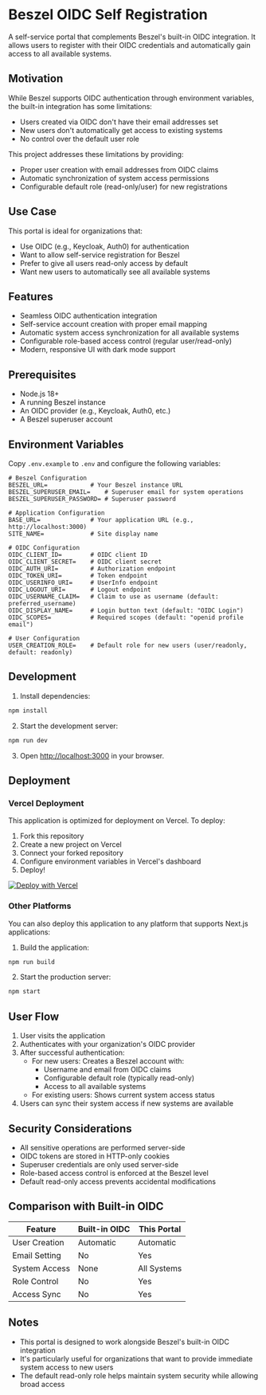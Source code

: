 # Beszel OIDC Self Registration

A self-service portal that complements Beszel's built-in OIDC integration. It allows users to register with their OIDC credentials and automatically gain access to all available systems.

## Motivation

While Beszel supports OIDC authentication through environment variables, the built-in integration has some limitations:
- Users created via OIDC don't have their email addresses set
- New users don't automatically get access to existing systems
- No control over the default user role

This project addresses these limitations by providing:
- Proper user creation with email addresses from OIDC claims
- Automatic synchronization of system access permissions
- Configurable default role (read-only/user) for new registrations

## Use Case

This portal is ideal for organizations that:
- Use OIDC (e.g., Keycloak, Auth0) for authentication
- Want to allow self-service registration for Beszel
- Prefer to give all users read-only access by default
- Want new users to automatically see all available systems

## Features

- Seamless OIDC authentication integration
- Self-service account creation with proper email mapping
- Automatic system access synchronization for all available systems
- Configurable role-based access control (regular user/read-only)
- Modern, responsive UI with dark mode support

## Prerequisites

- Node.js 18+
- A running Beszel instance
- An OIDC provider (e.g., Keycloak, Auth0, etc.)
- A Beszel superuser account

## Environment Variables

Copy `.env.example` to `.env` and configure the following variables:

```env
# Beszel Configuration
BESZEL_URL=            # Your Beszel instance URL
BESZEL_SUPERUSER_EMAIL=    # Superuser email for system operations
BESZEL_SUPERUSER_PASSWORD= # Superuser password

# Application Configuration
BASE_URL=              # Your application URL (e.g., http://localhost:3000)
SITE_NAME=             # Site display name

# OIDC Configuration
OIDC_CLIENT_ID=        # OIDC client ID
OIDC_CLIENT_SECRET=    # OIDC client secret
OIDC_AUTH_URI=         # Authorization endpoint
OIDC_TOKEN_URI=        # Token endpoint
OIDC_USERINFO_URI=     # UserInfo endpoint
OIDC_LOGOUT_URI=       # Logout endpoint
OIDC_USERNAME_CLAIM=   # Claim to use as username (default: preferred_username)
OIDC_DISPLAY_NAME=     # Login button text (default: "OIDC Login")
OIDC_SCOPES=           # Required scopes (default: "openid profile email")

# User Configuration
USER_CREATION_ROLE=    # Default role for new users (user/readonly, default: readonly)
```

## Development

1. Install dependencies:
```bash
npm install
```

2. Start the development server:
```bash
npm run dev
```

3. Open [http://localhost:3000](http://localhost:3000) in your browser.

## Deployment

### Vercel Deployment

This application is optimized for deployment on Vercel. To deploy:

1. Fork this repository
2. Create a new project on Vercel
3. Connect your forked repository
4. Configure environment variables in Vercel's dashboard
5. Deploy!

[![Deploy with Vercel](https://vercel.com/button)](https://vercel.com/new/clone?repository-url=https%3A%2F%2Fgithub.com%2Fyour-username%2Fbeszel-oidc-registration)

### Other Platforms

You can also deploy this application to any platform that supports Next.js applications:

1. Build the application:
```bash
npm run build
```

2. Start the production server:
```bash
npm start
```

## User Flow

1. User visits the application
2. Authenticates with your organization's OIDC provider
3. After successful authentication:
   - For new users: Creates a Beszel account with:
     - Username and email from OIDC claims
     - Configurable default role (typically read-only)
     - Access to all available systems
   - For existing users: Shows current system access status
4. Users can sync their system access if new systems are available

## Security Considerations

- All sensitive operations are performed server-side
- OIDC tokens are stored in HTTP-only cookies
- Superuser credentials are only used server-side
- Role-based access control is enforced at the Beszel level
- Default read-only access prevents accidental modifications

## Comparison with Built-in OIDC

| Feature | Built-in OIDC | This Portal |
|---------|--------------|-------------|
| User Creation | Automatic | Automatic |
| Email Setting | No | Yes |
| System Access | None | All Systems |
| Role Control | No | Yes |
| Access Sync | No | Yes |

## Notes

- This portal is designed to work alongside Beszel's built-in OIDC integration
- It's particularly useful for organizations that want to provide immediate system access to new users
- The default read-only role helps maintain system security while allowing broad access

